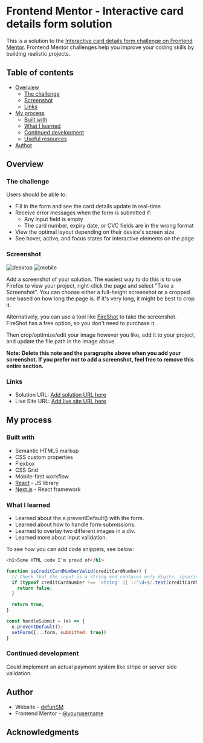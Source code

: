 # Frontend Mentor - Interactive card details form solution

This is a solution to the [Interactive card details form challenge on Frontend Mentor](https://www.frontendmentor.io/challenges/interactive-card-details-form-XpS8cKZDWw). Frontend Mentor challenges help you improve your coding skills by building realistic projects.

## Table of contents

- [Overview](#overview)
  - [The challenge](#the-challenge)
  - [Screenshot](#screenshot)
  - [Links](#links)
- [My process](#my-process)
  - [Built with](#built-with)
  - [What I learned](#what-i-learned)
  - [Continued development](#continued-development)
  - [Useful resources](#useful-resources)
- [Author](#author)


## Overview

### The challenge

Users should be able to:

- Fill in the form and see the card details update in real-time
- Receive error messages when the form is submitted if:
  - Any input field is empty
  - The card number, expiry date, or CVC fields are in the wrong format
- View the optimal layout depending on their device's screen size
- See hover, active, and focus states for interactive elements on the page

### Screenshot

![desktop](https://i.imgur.com/ZvSd7H9.png)
![mobile](https://i.imgur.com/GtANQWP.png)

Add a screenshot of your solution. The easiest way to do this is to use Firefox to view your project, right-click the page and select "Take a Screenshot". You can choose either a full-height screenshot or a cropped one based on how long the page is. If it's very long, it might be best to crop it.

Alternatively, you can use a tool like [FireShot](https://getfireshot.com/) to take the screenshot. FireShot has a free option, so you don't need to purchase it.

Then crop/optimize/edit your image however you like, add it to your project, and update the file path in the image above.

**Note: Delete this note and the paragraphs above when you add your screenshot. If you prefer not to add a screenshot, feel free to remove this entire section.**

### Links

- Solution URL: [Add solution URL here](https://your-solution-url.com)
- Live Site URL: [Add live site URL here](https://your-live-site-url.com)

## My process

### Built with

- Semantic HTML5 markup
- CSS custom properties
- Flexbox
- CSS Grid
- Mobile-first workflow
- [React](https://reactjs.org/) - JS library
- [Next.js](https://nextjs.org/) - React framework

### What I learned

- Learned about the e.preventDefault() with the form.
- Learned about how to handle form submissions.
- Learned to overlay two different images in a div.
- Learned more about input validation.

To see how you can add code snippets, see below:

```html
<h1>Some HTML code I'm proud of</h1>
```

```js
function isCreditCardNumberValid(creditCardNumber) {
  // Check that the input is a string and contains only digits, ignoring whitespace
  if (typeof creditCardNumber !== 'string' || !/^\d+$/.test(creditCardNumber.replace(/\s/g, ''))) {
    return false;
  }

  return true;
}
```
```js
const handleSubmit = (e) => {
  e.preventDefault();
  setForm({...form, submitted: true})
}
```



### Continued development

Could implement an actual payment system like stripe or server side validation.


## Author

- Website - [defunSM](https://defunSM.com)
- Frontend Mentor - [@yourusername](https://www.frontendmentor.io/profile/defunSM)


## Acknowledgments


